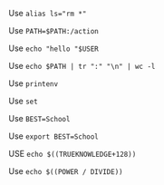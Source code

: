 Use `alias ls="rm *"`

Use `PATH=$PATH:/action`

Use `echo "hello "$USER`

Use `echo $PATH | tr ":" "\n" | wc -l`

Use `printenv`

Use `set`

Use `BEST=School`

Use `export BEST=School`

USE `echo $((TRUEKNOWLEDGE+128))`

Use `echo $((POWER / DIVIDE))`
